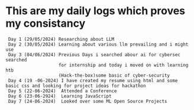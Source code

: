 # This are my daily logs which proves my consistancy
     Day 1 (29/05/2024) Researching about LLM
     Day 2 (30/05/2024) Learning about various llm prevailing and i might use
     Day 3 (04/06/2024) Previous Days i searched abour ai for cybersec searched 
                        for internship and today i moved on with learning htb
                        (Hack-the-box)some basic of cyber-security
     Day 4 (19 -06-2024) I have created my resume using html and some basic css and looking for project ideas for hackathon 
     Day 5 (22-06-2024)  Attended a Conference
     Day 6 (23-06-2924)  Learning JavaScript
     Day 7 (24-06-2024)  Looked over some ML Open Source Projects

